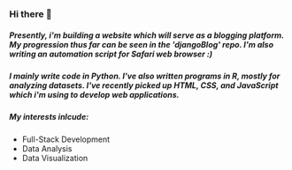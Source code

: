 ### Hi there 👋

##### Presently, i'm building a website which will serve as a blogging platform. My progression thus far can be seen in the 'djangoBlog' repo. I'm also writing an automation script for Safari web browser :) 

##### I mainly write code in Python. I've also written programs in R, mostly for analyzing datasets. I've recently picked up HTML, CSS, and JavaScript which i'm using to develop web applications.

##### My interests inlcude:
* Full-Stack Development
* Data Analysis
* Data Visualization
